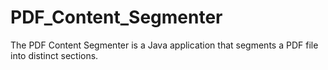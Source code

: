# PDF_Content_Segmenter
The PDF Content Segmenter is a Java application that segments a PDF file into distinct sections.
